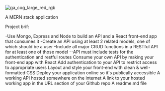 ![ga_cog_large_red_rgb](https://cloud.githubusercontent.com/assets/40461/8183776/469f976e-1432-11e5-8199-6ac91363302b.png)

A MERN stack application

Project brif:

-Use Mongo, Express and Node to build an API and a React front-end app that consumes it
-Create an API using at least 2 related models, one of which should be a user
-Include all major CRUD functions in a RESTful API for at least one of those model
--API must include tests for the authentication and restful routes
Consume your own API by making your front-end app with React
Add authentication to your API to restrict access to appropriate users
Layout and style your front-end with clean & well-formatted CSS
Deploy your application online so it's publically accessible
A working API hosted somewhere on the internet
A link to your hosted working app in the URL section of your Github repo
A readme.md file
